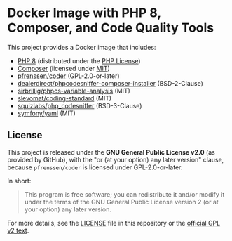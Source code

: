 # Docker Image with PHP 8, Composer, and Code Quality Tools

This project provides a Docker image that includes:
- [PHP 8](https://www.php.net/) (distributed under the [PHP License](https://www.php.net/license/))
- [Composer](https://getcomposer.org/) (licensed under [MIT](https://github.com/composer/composer/blob/main/LICENSE))
- [pfrenssen/coder](https://github.com/pfrenssen/coder) (GPL-2.0-or-later)
- [dealerdirect/phpcodesniffer-composer-installer](https://github.com/Dealerdirect/phpcodesniffer-composer-installer) (BSD-2-Clause)
- [sirbrillig/phpcs-variable-analysis](https://github.com/sirbrillig/phpcs-variable-analysis) (MIT)
- [slevomat/coding-standard](https://github.com/slevomat/coding-standard) (MIT)
- [squizlabs/php_codesniffer](https://github.com/squizlabs/PHP_CodeSniffer) (BSD-3-Clause)
- [symfony/yaml](https://github.com/symfony/yaml) (MIT)

## License

This project is released under the **GNU General Public License v2.0** (as provided by GitHub), with the "or (at your option) any later version" clause, because `pfrenssen/coder` is licensed under GPL-2.0-or-later.

In short:

> This program is free software; you can redistribute it and/or modify
> it under the terms of the GNU General Public License version 2
> (or at your option) any later version.

For more details, see the [LICENSE](./LICENSE) file in this repository or the [official GPL v2 text](https://www.gnu.org/licenses/old-licenses/gpl-2.0.html).
